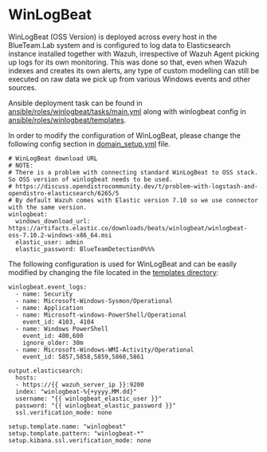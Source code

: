 # WinLogBeat

WinLogBeat (OSS Version) is deployed across every host in the BlueTeam.Lab system and is configured to log data to Elasticsearch instance installed together with Wazuh, irrespective of Wazuh Agent picking up logs for its own monitoring. This was done so that, even when Wazuh indexes and creates its own alerts, any type of custom modelling can still be executed on raw data we pick up from various Windows events and other sources.

Ansible deployment task can be found in [ansible/roles/winlogbeat/tasks/main.yml](../ansible/roles/winlogbeat/main.yml) along with winlogbeat config in [ansible/roles/winlogbeat/templates](../ansible/roles/winlogbeat/templates).

In order to modify the configuration of WinLogBeat, please change the following config section in [domain_setup.yml](../ansible/domain_setup.yml) file.
```
# WinLogBeat download URL
# NOTE: 
# There is a problem with connecting standard WinLogBeat to OSS stack. So OSS version of winlogbeat needs to be used.
# https://discuss.opendistrocommunity.dev/t/problem-with-logstash-and-opendistro-elasticsearch/6265/5
# By default Wazuh comes with Elastic version 7.10 so we use connector with the same version.
winlogbeat:
  windows_download_url: https://artifacts.elastic.co/downloads/beats/winlogbeat/winlogbeat-oss-7.10.2-windows-x86_64.msi
  elastic_user: admin
  elastic_password: BlueTeamDetection0%%%
```

The following configuration is used for WinLogBeat and can be easily modified by changing the file located in the [templates directory](../ansible/roles/winlogbeat/templates/):

```
winlogbeat.event_logs:
  - name: Security
  - name: Microsoft-Windows-Sysmon/Operational
  - name: Application
  - name: Microsoft-windows-PowerShell/Operational
    event_id: 4103, 4104
  - name: Windows PowerShell
    event_id: 400,600
    ignore_older: 30m
  - name: Microsoft-Windows-WMI-Activity/Operational
    event_id: 5857,5858,5859,5860,5861

output.elasticsearch:
  hosts:
  - https://{{ wazuh_server_ip }}:9200
  index: "winlogbeat-%{+yyyy.MM.dd}"
  username: "{{ winlogbeat_elastic_user }}"
  password: "{{ winlogbeat_elastic_password }}"
  ssl.verification_mode: none
  
setup.template.name: "winlogbeat"
setup.template.pattern: "winlogbeat-*"
setup.kibana.ssl.verification_mode: none
```